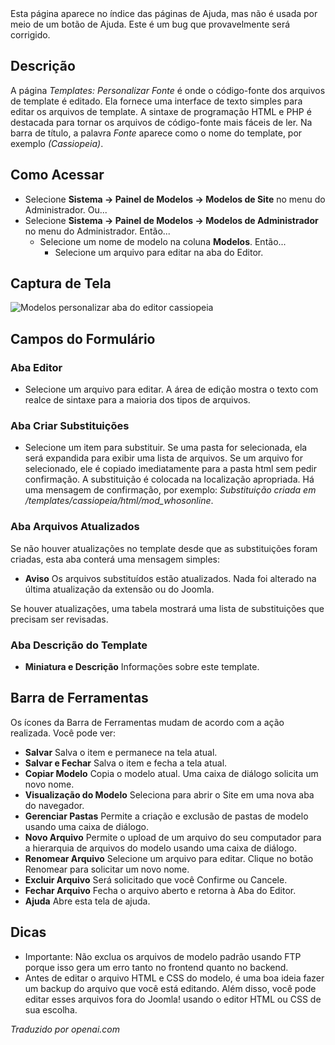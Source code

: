 <!-- Filename: Help4.x:Templates:_Customise_Source  / Display title: Modelos: Personalizar Fonte -->

<div class="alert alert-warning">
Esta página aparece no índice das páginas de Ajuda, mas não é usada por meio de um botão de Ajuda.
Este é um bug que provavelmente será corrigido.
</div>

## Descrição

A página *Templates: Personalizar Fonte* é onde o código-fonte dos arquivos de template é editado. Ela fornece uma interface de texto simples para editar os arquivos de template. A sintaxe de programação HTML e PHP é destacada para tornar os arquivos de código-fonte mais fáceis de ler. Na barra de título, a palavra *Fonte* aparece como o nome do template, por exemplo *(Cassiopeia)*.

## Como Acessar

- Selecione **Sistema → Painel de Modelos → Modelos de Site** no
  menu do Administrador. Ou...
- Selecione **Sistema → Painel de Modelos → Modelos de Administrador**
  no menu do Administrador. Então...
  - Selecione um nome de modelo na coluna **Modelos**. Então...
    - Selecione um arquivo para editar na aba do Editor.

## Captura de Tela

![Modelos personalizar aba do editor cassiopeia](../../../ptbr/images/templates/templates-customise-cassiopeia-edit-component-editor-tab.png)

## Campos do Formulário

### Aba Editor

- Selecione um arquivo para editar. A área de edição mostra o texto com 
  realce de sintaxe para a maioria dos tipos de arquivos.

### Aba Criar Substituições

- Selecione um item para substituir. Se uma pasta for selecionada, ela será expandida 
  para exibir uma lista de arquivos. Se um arquivo for selecionado, ele é copiado 
  imediatamente para a pasta html sem pedir confirmação. A substituição é colocada 
  na localização apropriada. Há uma mensagem de confirmação, por exemplo: 
  *Substituição criada em /templates/cassiopeia/html/mod_whosonline*.

### Aba Arquivos Atualizados

Se não houver atualizações no template desde que as substituições foram
criadas, esta aba conterá uma mensagem simples:

- **Aviso** Os arquivos substituídos estão atualizados. Nada foi alterado
  na última atualização da extensão ou do Joomla.

Se houver atualizações, uma tabela mostrará uma lista de substituições que
precisam ser revisadas.

### Aba Descrição do Template

- **Miniatura e Descrição** Informações sobre este template.

## Barra de Ferramentas

Os ícones da Barra de Ferramentas mudam de acordo com a ação realizada. Você pode ver:

- **Salvar** Salva o item e permanece na tela atual.
- **Salvar e Fechar** Salva o item e fecha a tela atual.
- **Copiar Modelo** Copia o modelo atual. Uma caixa de diálogo solicita um novo nome.
- **Visualização do Modelo** Seleciona para abrir o Site em uma nova aba do navegador.
- **Gerenciar Pastas** Permite a criação e exclusão de pastas de modelo usando uma caixa de diálogo.
- **Novo Arquivo** Permite o upload de um arquivo do seu computador para a hierarquia de arquivos do modelo usando uma caixa de diálogo.
- **Renomear Arquivo** Selecione um arquivo para editar. Clique no botão Renomear para solicitar um novo nome.
- **Excluir Arquivo** Será solicitado que você Confirme ou Cancele.
- **Fechar Arquivo** Fecha o arquivo aberto e retorna à Aba do Editor.
- **Ajuda** Abre esta tela de ajuda.

## Dicas

- Importante: Não exclua os arquivos de modelo padrão usando FTP porque
  isso gera um erro tanto no frontend quanto no backend.
- Antes de editar o arquivo HTML e CSS do modelo, é uma boa ideia fazer
  um backup do arquivo que você está editando. Além disso, você pode
  editar esses arquivos fora do Joomla! usando o editor HTML ou CSS de
  sua escolha.

*Traduzido por openai.com*

